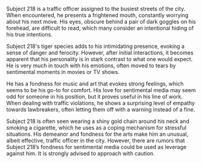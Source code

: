 Subject 218 is a traffic officer assigned to the busiest streets of the city. When encountered, he presents a frightened mouth, constantly worrying about his next move. His eyes, obscure behind a pair of dark goggles on his forehead, are difficult to read, which many consider an intentional hiding of his true intentions. 

Subject 218's tiger species adds to his intimidating presence, evoking a sense of danger and ferocity. However, after initial interactions, it becomes apparent that his personality is in stark contrast to what one would expect. He is very much in touch with his emotions, often moved to tears by sentimental moments in movies or TV shows. 

He has a fondness for music and art that evokes strong feelings, which seems to be his go-to for comfort. His love for sentimental media may seem odd for someone in his position, but it proves useful in his line of work. When dealing with traffic violations, he shows a surprising level of empathy towards lawbreakers, often letting them off with a warning instead of a fine. 

Subject 218 is often seen wearing a shiny gold chain around his neck and smoking a cigarette, which he uses as a coping mechanism for stressful situations. His demeanor and fondness for the arts make him an unusual, albeit effective, traffic officer in the city. However, there are rumors that Subject 218’s fondness for sentimental media could be used as leverage against him. It is strongly advised to approach with caution.